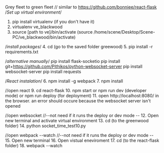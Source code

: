 Grey fleet to green fleet
// similar to https://github.com/bonniee/react-flask
/*Set up virtual environment*/
1. pip install virtualenv (if you don't have it)
2. virtualenv ve_blackwood
3. source [path to ve]/bin/activate
(source /home/scene/Desktop/Scene-PC/ve_blackwood/bin/activate)

/*install packages*/
4. cd (go to the saved folder greewood)
5. pip install -r requirements.txt

/*alternative manually*/
pip install flask-socketio
pip install git+https://github.com/Pithikos/python-websocket-server
pip install websocket-server
pip install requests

/*React instalation*/
6. npm install -g webpack
7. npm install

//open react
9. cd react-flask
10. npm start or
    npm run dev (developer mode) or
    npm run deploy (for deployment)
11. open http://localhost:8080/ in the browser. an error should occure because the websocket server isn't opened

//open websocket //--not need if it runs the deploy or dev mode --
12. Open new terminal and activate virtual environment
13. cd (to the greenwood folder)
14. python socket_time_test10.py

//open webpack --watch //--not need if it runs the deploy or dev mode --
15. Open new terminal
16. Open vistual eneviroment
17. cd (to the react-flask folder)
18. webpack --watch
